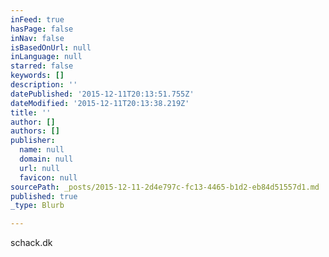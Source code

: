 ```yaml
---
inFeed: true
hasPage: false
inNav: false
isBasedOnUrl: null
inLanguage: null
starred: false
keywords: []
description: ''
datePublished: '2015-12-11T20:13:51.755Z'
dateModified: '2015-12-11T20:13:38.219Z'
title: ''
author: []
authors: []
publisher:
  name: null
  domain: null
  url: null
  favicon: null
sourcePath: _posts/2015-12-11-2d4e797c-fc13-4465-b1d2-eb84d51557d1.md
published: true
_type: Blurb

---
```

schack.dk
